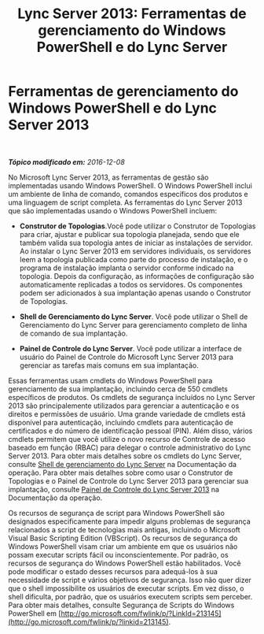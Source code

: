 ﻿---
title: 'Lync Server 2013: Ferramentas de gerenciamento do Windows PowerShell e do Lync Server'
TOCTitle: Ferramentas de gerenciamento do Windows PowerShell e do Lync Server 2013
ms:assetid: 6a285f7c-0ef5-4cab-9976-d03be276e35d
ms:mtpsurl: https://technet.microsoft.com/pt-br/library/Dn481130(v=OCS.15)
ms:contentKeyID: 59679345
ms.date: 12/10/2016
mtps_version: v=OCS.15
ms.translationtype: HT
---

# Ferramentas de gerenciamento do Windows PowerShell e do Lync Server 2013

 

_**Tópico modificado em:** 2016-12-08_

No Microsoft Lync Server 2013, as ferramentas de gestão são implementadas usando Windows PowerShell. O Windows PowerShell inclui um ambiente de linha de comando, comandos específicos dos produtos e uma linguagem de script completa. As ferramentas do Lync Server 2013 que são implementadas usando o Windows PowerShell incluem:

  - **Construtor de Topologias**.Você pode utilizar o Construtor de Topologias para criar, ajustar e publicar sua topologia planejada, sendo que ele também valida sua topologia antes de iniciar as instalações de servidor. Ao instalar o Lync Server 2013 em servidores individuais, os servidores leem a topologia publicada como parte do processo de instalação, e o programa de instalação implanta o servidor conforme indicado na topologia. Depois da configuração, as informações de configuração são automaticamente replicadas a todos os servidores. Os componentes podem ser adicionados à sua implantação apenas usando o Construtor de Topologias.

  - **Shell de Gerenciamento do Lync Server**. Você pode utilizar o Shell de Gerenciamento do Lync Server para gerenciamento completo de linha de comando de sua implantação.

  - **Painel de Controle do Lync Server**. Você pode utilizar a interface de usuário do Painel de Controle do Microsoft Lync Server 2013 para gerenciar as tarefas mais comuns em sua implantação.

Essas ferramentas usam cmdlets do Windows PowerShell para gerenciamento de sua implantação, incluindo cerca de 550 cmdlets específicos de produtos. Os cmdlets de segurança incluídos no Lync Server 2013 são principalemente utilizados para gerenciar a autenticação e os direitos e permissões de usuário. Uma grande variedade de cmdlets está disponível para autenticação, incluindo cmdlets para autenticação de certificados e do número de identificação pessoal (PIN). Além disso, vários cmdlets permitem que você utilize o novo recurso de Controle de acesso baseado em função (RBAC) para delegar o controle administrativo do Lync Server 2013. Para obter mais detalhes sobre os cmdlets do Lync Server, consulte [Shell de gerenciamento do Lync Server](lync-server-2013-lync-server-management-shell.md) na Documentação da operação. Para obter mais detalhes sobre como usar o Construtor de Topologias e o Painel de Controle do Lync Server 2013 para gerenciar sua implantação, consulte [Painel de Controle do Lync Server 2013](https://technet.microsoft.com/pt-br/library/gg133224\(v=ocs.15\)) na Documentação da operação.

Os recursos de segurança de script para Windows PowerShell são designados especificamente para impedir alguns problemas de segurança relacionados a script de tecnologias mais antigas, incluindo o Microsoft Visual Basic Scripting Edition (VBScript). Os recursos de segurança do Windows PowerShell visam criar um ambiente em que os usuários não possam executar scripts fácil ou inconscientemente. Por padrão, os recursos de segurança do Windows PowerShell estão habilitados. Você pode modificar o estado desses recursos para adequá-los à sua necessidade de script e vários objetivos de segurança. Isso não quer dizer que o shell impossibilite os usuários de executar scripts. Em vez disso, o shell dificulta, por padrão, que os usuários executem scripts sem perceber. Para obter mais detalhes, consulte Segurança de Scripts do Windows PowerShell em [http://go.microsoft.com/fwlink/p/?LinkId=213145](http://go.microsoft.com/fwlink/p/?linkid=213145).

